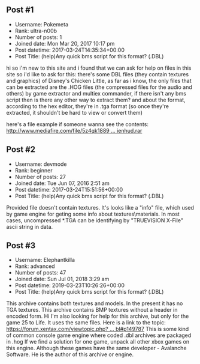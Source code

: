 ## Post #1
- Username: Pokemeta
- Rank: ultra-n00b
- Number of posts: 1
- Joined date: Mon Mar 20, 2017 10:17 pm
- Post datetime: 2017-03-24T14:35:34+00:00
- Post Title: (help)Any quick bms script for this format? (.DBL)

hi so i'm new to this site and i found that we can ask for help on files in this site so i'd like to ask for this:
there's some DBL files (they contain textures and graphics) of Disney's Chicken Little, as far as i know, the only files that can be extracted are the .HOG files (the compressed files for the audio and others) by game extractor and multiex commander, if there isn't any bms script then is there any other way to extract them? and about the format, according to the hex editor, they're in .tga format (so once they're extracted, it shouldn't be hard to view or convert them)


here's a file example if someone wanna see the contents: [http://www.mediafire.com/file/5z4qk1889 ... ienhud.rar](http://www.mediafire.com/file/5z4qk1889765dn1/alienhud.rar)
## Post #2
- Username: devmode
- Rank: beginner
- Number of posts: 27
- Joined date: Tue Jun 07, 2016 2:51 am
- Post datetime: 2017-03-24T15:51:56+00:00
- Post Title: (help)Any quick bms script for this format? (.DBL)

Provided file doesn't contain textures. It's looks like a "info" file, which used by game engine for geting some info about textures\materials.
In most cases, uncompressed *.TGA can be identifying by "TRUEVISION X-File" ascii string in data.
## Post #3
- Username: Elephantkilla
- Rank: advanced
- Number of posts: 47
- Joined date: Sun Jul 01, 2018 3:29 am
- Post datetime: 2019-03-23T10:26:26+00:00
- Post Title: (help)Any quick bms script for this format? (.DBL)

This archive contains both textures and models. In the present it has no TGA textures. This archive contains BMP textures without a header in encoded form. Hi I'm also looking for help for this archive, but only for the game 25 to Life. It uses the same files. Here is a link to the topic: [https://forum.xentax.com/viewtopic.php? ... bl#p149787](https://forum.xentax.com/viewtopic.php?f=16&t=7081&p=149787&hilit=.dbl#p149787)
This is some kind of common console game engine where coded .dbl archives are packaged in .hog If we find a solution for one game, unpack all other xbox games on this engine. Although these games have the same developer - Avalanche Software. He is the author of this archive or engine.
